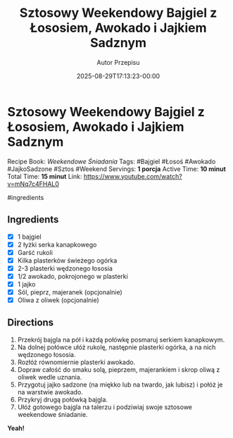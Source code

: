 ﻿---
draft: true
title: "Sztosowy Weekendowy Bajgiel z Łososiem, Awokado i Jajkiem Sadznym"
author: "Autor Przepisu"
recipe_image: images/recipe-headers/default.avif
date: 2025-08-29T17:13:23-00:00
categories: ["do-kategoryzacji"]
tags: ["draft"]
tagline: "Przepis do sformatowania"
servings: 4
prep_time: 15
cook: true
cook_time: 30
calories: 300
protein: 20
fat: 10
carbohydrate: 25
---
# Sztosowy Weekendowy Bajgiel z Łososiem, Awokado i Jajkiem Sadznym

Recipe Book: *Weekendowe Śniadania*
Tags: #Bajgiel #Łosoś #Awokado #JajkoSadzone #Sztos #Weekend
Servings: **1 porcja**
Active Time: **10 minut**
Total Time: **15 minut**
Link: https://www.youtube.com/watch?v=mNq7c4FHAL0

#ingredients 
## Ingredients
- [x] 1 bajgiel
- [x] 2 łyżki serka kanapkowego
- [x] Garść rukoli
- [x] Kilka plasterków świeżego ogórka
- [x] 2-3 plasterki wędzonego łososia
- [x] 1/2 awokado, pokrojonego w plasterki
- [x] 1 jajko
- [x] Sól, pieprz, majeranek (opcjonalnie)
- [x] Oliwa z oliwek (opcjonalnie)

## Directions
1. Przekrój bajgla na pół i każdą połówkę posmaruj serkiem kanapkowym.
2. Na dolnej połówce ułóż rukolę, następnie plasterki ogórka, a na nich wędzonego łososia.
3. Rozłóż równomiernie plasterki awokado.
4. Dopraw całość do smaku solą, pieprzem, majerankiem i skrop oliwą z oliwek wedle uznania.
5. Przygotuj jajko sadzone (na miękko lub na twardo, jak lubisz) i połóż je na warstwie awokado.
6. Przykryj drugą połówką bajgla.
7. Ułóż gotowego bajgla na talerzu i podziwiaj swoje sztosowe weekendowe śniadanie.

**Yeah!**
